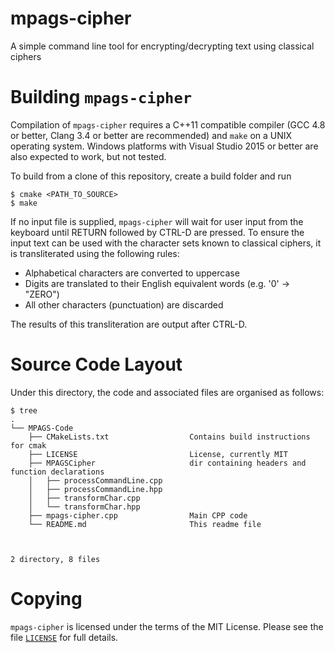 # mpags-cipher
A simple command line tool for encrypting/decrypting text using classical ciphers

# Building `mpags-cipher`
Compilation of `mpags-cipher` requires a  C++11 compatible compiler
(GCC 4.8 or better, Clang 3.4 or better are recommended) and `make`
on a UNIX operating system.
Windows platforms with Visual Studio 2015 or better are also expected to
work, but not tested.

To build from a clone of this repository, create a build folder and run
```
$ cmake <PATH_TO_SOURCE>
$ make

```
If no input file is supplied, `mpags-cipher` will wait for user input
from the keyboard until RETURN followed by CTRL-D are pressed.
To ensure the input text can be used with the character sets known to
classical ciphers, it is transliterated using the following rules:

- Alphabetical characters are converted to uppercase
- Digits are translated to their English equivalent words (e.g. '0' -> "ZERO")
- All other characters (punctuation) are discarded

The results of this transliteration are output after CTRL-D.


# Source Code Layout
Under this directory, the code and associated files are organised as
follows:

```
$ tree
.
└── MPAGS-Code
	├── CMakeLists.txt 					Contains build instructions for cmak
	├── LICENSE                         License, currently MIT
	├── MPAGSCipher                     dir containing headers and function declarations
	│   ├── processCommandLine.cpp
	│   ├── processCommandLine.hpp
	│   ├── transformChar.cpp
	│   └── transformChar.hpp
	├── mpags-cipher.cpp 				Main CPP code
	└── README.md                       This readme file



2 directory, 8 files
```

# Copying
`mpags-cipher` is licensed under the terms of the MIT License. Please see
the file [`LICENSE`](LICENSE) for full details.
